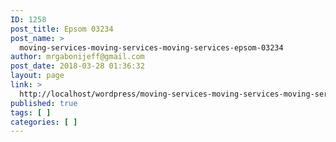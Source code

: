 ```yaml
---
ID: 1258
post_title: Epsom 03234
post_name: >
  moving-services-moving-services-moving-services-epsom-03234
author: mrgabonijeff@gmail.com
post_date: 2018-03-28 01:36:32
layout: page
link: >
  http://localhost/wordpress/moving-services-moving-services-moving-services-epsom-03234/
published: true
tags: [ ]
categories: [ ]
---
```

